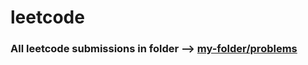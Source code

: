 # leetcode
### All leetcode submissions in folder -->  [my-folder/problems](https://github.com/krishankantray/leetcode/tree/main/my-folder/problems)
